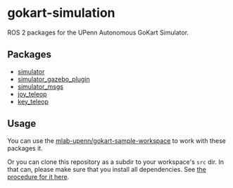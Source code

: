 # gokart-simulation

ROS 2 packages for the UPenn Autonomous GoKart Simulator.


## Packages

* [simulator](./simulator)
* [simulator_gazebo_plugin](./simulator_gazebo_plugin)
* [simulator_msgs](./simulator_msgs)
* [joy_teleop](./joy_teleop)
* [key_teleop](./key_teleop)


## Usage

You can use the [mlab-upenn/gokart-sample-workspace](https://github.com/mlab-upenn/gokart-sample-workspace)
to work with these packages it.

Or you can clone this repository as a subdir to your workspace's `src` dir. In that can, please make sure that you
install all dependencies.
See [the procedure for it here](https://github.com/mlab-upenn/gokart-sample-workspace#first-time-setup).
